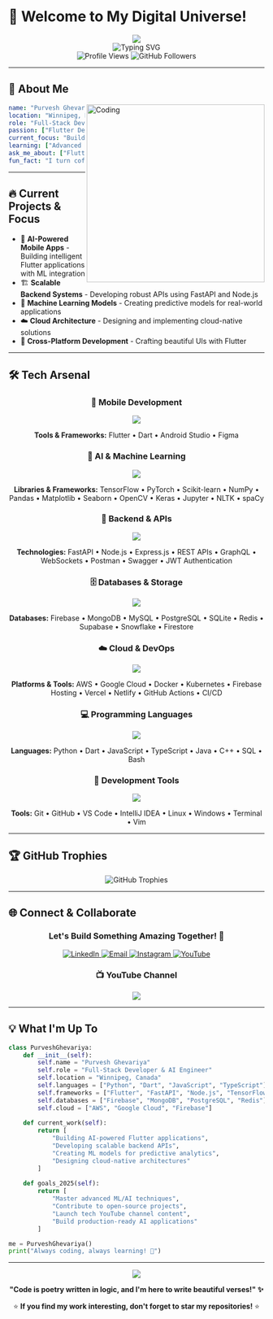 # 👋 Welcome to My Digital Universe!

<div align="center">
  <img src="https://capsule-render.vercel.app/api?type=waving&height=200&color=gradient&customColorList=6,11,20&text=Purvesh%20Ghevariya&fontSize=40&fontColor=fff&animation=twinkling&fontAlignY=35&desc=Flutter%20•%20AI%20•%20Backend%20Developer&descAlignY=55&descSize=18"/>
</div>

<div align="center">
  <img src="https://readme-typing-svg.herokuapp.com?font=Fira+Code&weight=600&size=28&pause=1000&color=2196F3&center=true&vCenter=true&random=false&width=600&lines=Full-Stack+Flutter+Developer;AI+%26+Machine+Learning+Engineer;Backend+API+Architect;Cloud+Solutions+Developer" alt="Typing SVG" />
</div>

<div align="center">
  <img src="https://komarev.com/ghpvc/?username=purveshghevariya&label=Profile%20Views&color=2196F3&style=for-the-badge&labelColor=1a1a1a" alt="Profile Views" />
  <img src="https://img.shields.io/github/followers/purveshghevariya?label=Followers&style=for-the-badge&color=2196F3&labelColor=1a1a1a" alt="GitHub Followers" />
</div>

---

## 🚀 About Me

<img align="right" alt="Coding" width="350" src="https://cdn.dribbble.com/users/1162077/screenshots/3848914/programmer.gif"/>

```yaml
name: "Purvesh Ghevariya"
location: "Winnipeg, Manitoba, Canada 🍁"
role: "Full-Stack Developer & AI Engineer"
passion: ["Flutter Development", "AI/ML", "Backend APIs", "Cloud Architecture"]
current_focus: "Building scalable AI-powered mobile applications"
learning: ["Advanced ML Algorithms", "Cloud-Native Architecture", "DevOps"]
ask_me_about: ["Flutter", "Python", "FastAPI", "Firebase", "AI/ML", "System Design"]
fun_fact: "I turn coffee into code and ideas into reality! ☕→💻"
```

---

## 🔥 Current Projects & Focus

- 🤖 **AI-Powered Mobile Apps** - Building intelligent Flutter applications with ML integration
- 🏗️ **Scalable Backend Systems** - Developing robust APIs using FastAPI and Node.js
- 🧠 **Machine Learning Models** - Creating predictive models for real-world applications
- ☁️ **Cloud Architecture** - Designing and implementing cloud-native solutions
- 📱 **Cross-Platform Development** - Crafting beautiful UIs with Flutter

---

## 🛠️ Tech Arsenal

<div align="center">

### 📱 Mobile Development
<img src="https://skillicons.dev/icons?i=flutter,dart,androidstudio,figma&theme=dark" />

**Tools & Frameworks:** Flutter • Dart • Android Studio • Figma

### 🤖 AI & Machine Learning  
<img src="https://skillicons.dev/icons?i=python,tensorflow,pytorch&theme=dark" />

**Libraries & Frameworks:** TensorFlow • PyTorch • Scikit-learn • NumPy • Pandas • Matplotlib • Seaborn • OpenCV • Keras • Jupyter • NLTK • spaCy

### 🔧 Backend & APIs
<img src="https://skillicons.dev/icons?i=nodejs,fastapi,express,postman&theme=dark" />

**Technologies:** FastAPI • Node.js • Express.js • REST APIs • GraphQL • WebSockets • Postman • Swagger • JWT Authentication

### 🗄️ Databases & Storage
<img src="https://skillicons.dev/icons?i=firebase,mongodb,mysql,postgresql,redis&theme=dark" />

**Databases:** Firebase • MongoDB • MySQL • PostgreSQL • SQLite • Redis • Supabase • Snowflake • Firestore

### ☁️ Cloud & DevOps
<img src="https://skillicons.dev/icons?i=aws,gcp,docker,kubernetes&theme=dark" />

**Platforms & Tools:** AWS • Google Cloud • Docker • Kubernetes • Firebase Hosting • Vercel • Netlify • GitHub Actions • CI/CD

### 💻 Programming Languages
<img src="https://skillicons.dev/icons?i=python,dart,javascript,typescript,java,cpp&theme=dark" />

**Languages:** Python • Dart • JavaScript • TypeScript • Java • C++ • SQL • Bash

### 🔨 Development Tools
<img src="https://skillicons.dev/icons?i=git,github,vscode,linux,windows&theme=dark" />

**Tools:** Git • GitHub • VS Code • IntelliJ IDEA • Linux • Windows • Terminal • Vim

</div>

---



## 🏆 GitHub Trophies

<div align="center">
  <img src="https://github-profile-trophy.vercel.app/?username=purveshghevariya&theme=tokyonight&no-frame=true&no-bg=false&margin-w=4&row=2&column=4" alt="GitHub Trophies"/>
</div>

---

## 🌐 Connect & Collaborate

<div align="center">
  
### Let's Build Something Amazing Together! 🚀

<a href="https://www.linkedin.com/in/purvesh-ghevariya/" target="_blank">
  <img src="https://img.shields.io/badge/LinkedIn-0077B5?style=for-the-badge&logo=linkedin&logoColor=white" alt="LinkedIn"/>
</a>
<a href="mailto:purveshghevariya77@gmail.com">
  <img src="https://img.shields.io/badge/Email-D14836?style=for-the-badge&logo=gmail&logoColor=white" alt="Email"/>
</a>
<a href="https://www.instagram.com/purvesh.ghevariya/" target="_blank">
  <img src="https://img.shields.io/badge/Instagram-E4405F?style=for-the-badge&logo=instagram&logoColor=white" alt="Instagram"/>
</a>
<a href="https://www.youtube.com/channel/UC02c0ksNIBrU3i3Hn3jVqmA" target="_blank">
  <img src="https://img.shields.io/badge/YouTube-FF0000?style=for-the-badge&logo=youtube&logoColor=white" alt="YouTube"/>
</a>

### 📺 YouTube Channel

<a href="https://www.youtube.com/channel/UC02c0ksNIBrU3i3Hn3jVqmA" target="_blank">
  <img src="https://img.shields.io/youtube/channel/subscribers/UC02c0ksNIBrU3i3Hn3jVqmA?style=for-the-badge&logo=youtube&logoColor=white&color=FF0000&labelColor=1a1a1a&label=Subscribe%20for%20Tech%20Content"/>
</a>

</div>

---

## 💡 What I'm Up To

```python
class PurveshGhevariya:
    def __init__(self):
        self.name = "Purvesh Ghevariya"
        self.role = "Full-Stack Developer & AI Engineer"
        self.location = "Winnipeg, Canada"
        self.languages = ["Python", "Dart", "JavaScript", "TypeScript"]
        self.frameworks = ["Flutter", "FastAPI", "Node.js", "TensorFlow"]
        self.databases = ["Firebase", "MongoDB", "PostgreSQL", "Redis"]
        self.cloud = ["AWS", "Google Cloud", "Firebase"]
        
    def current_work(self):
        return [
            "Building AI-powered Flutter applications",
            "Developing scalable backend APIs",
            "Creating ML models for predictive analytics",
            "Designing cloud-native architectures"
        ]
    
    def goals_2025(self):
        return [
            "Master advanced ML/AI techniques",
            "Contribute to open-source projects",
            "Launch tech YouTube channel content",
            "Build production-ready AI applications"
        ]

me = PurveshGhevariya()
print("Always coding, always learning! 🚀")
```

---

<div align="center">
  <img src="https://capsule-render.vercel.app/api?type=waving&height=100&color=gradient&customColorList=6,11,20&section=footer"/>
  
  **"Code is poetry written in logic, and I'm here to write beautiful verses!" ✨**
  
  ⭐ **If you find my work interesting, don't forget to star my repositories!** ⭐
</div>
